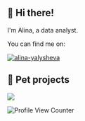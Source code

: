 ## 👾 Hi there!

I'm Alina, a data analyst. 

You can find me on:

<a href="https://in.linkedin.com/in/alina-yalysheva" target="blank"><img src="https://img.shields.io/badge/LinkedIn-0077B5?style=for-the-badge&logo=linkedin&logoColor=white" alt="alina-yalysheva"/></a> &nbsp; 

## 🐶 Pet projects

<a href="https://github.com/a-r-ya/yandex-practicum-da-projects">
  <img align="center" src="https://github-readme-stats.vercel.app/api/pin/?username=a-r-ya&repo=yandex-practicum-da-projects&title_color=FFFFFF&text_color=c9cacc&icon_color=b98ae5&bg_color=1d1f21" />
</a>

![Profile View Counter](https://komarev.com/ghpvc/?username=a-r-ya&color=blueviolet&style=flat-square)

